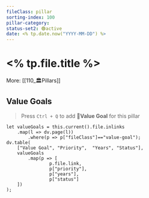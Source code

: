 ```yaml
---
fileClass: pillar  
sorting-index: 100
pillar-category: 
status-set2: 🟢active
date: <% tp.date.now("YYYY-MM-DD") %>  
---
```


# <% tp.file.title %>
More: [[110_🏛Pillars]]

## Value Goals
> Press `Ctrl + Q`  to add **🌟Value Goal** for this pillar  
```dataviewjs
let valueGoals = this.current().file.inlinks
	.map(l => dv.page(l))
	    .where(p => p["fileClass"]=="value-goal");
dv.table(
    ["Value Goal", "Priority",  "Years", "Status"],
    valueGoals
		.map(p => [
		        p.file.link,
		        p["priority"],
		        p["years"],
		        p["status"]
    ])
);
```

#
